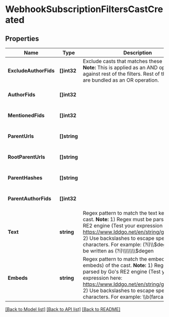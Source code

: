 # WebhookSubscriptionFiltersCastCreated

## Properties
Name | Type | Description | Notes
------------ | ------------- | ------------- | -------------
**ExcludeAuthorFids** | **[]int32** | Exclude casts that matches these authors. **Note:** This is applied as an AND operation against rest of the filters. Rest of the filters are bundled as an OR operation.  | [optional] [default to null]
**AuthorFids** | **[]int32** |  | [optional] [default to null]
**MentionedFids** | **[]int32** |  | [optional] [default to null]
**ParentUrls** | **[]string** |  | [optional] [default to null]
**RootParentUrls** | **[]string** |  | [optional] [default to null]
**ParentHashes** | **[]string** |  | [optional] [default to null]
**ParentAuthorFids** | **[]int32** |  | [optional] [default to null]
**Text** | **string** | Regex pattern to match the text key of the cast. **Note:**  1) Regex must be parsed by Go&#x27;s RE2 engine (Test your expression here: https://www.lddgo.net/en/string/golangregex) 2) Use backslashes to escape special characters. For example: (?i)\\\\$degen should be written as (?i)\\\\\\\\$degen  | [optional] [default to null]
**Embeds** | **string** | Regex pattern to match the embeded_url (key embeds) of the cast. **Note:**  1) Regex must be parsed by Go&#x27;s RE2 engine (Test your expression here: https://www.lddgo.net/en/string/golangregex) 2) Use backslashes to escape special characters. For example: \\\\b(farcaster|neynar)\\\\b should be written as \\\\\\\\b(farcaster|neynar)\\\\\\\\b  | [optional] [default to null]

[[Back to Model list]](../README.md#documentation-for-models) [[Back to API list]](../README.md#documentation-for-api-endpoints) [[Back to README]](../README.md)

